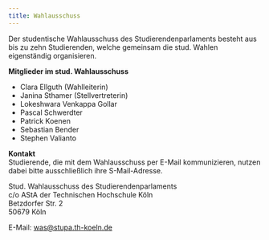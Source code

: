 ```yaml
---
title: Wahlausschuss
---
```


Der studentische Wahlausschuss des Studierendenparlaments besteht aus bis zu zehn Studierenden, welche gemeinsam die stud. Wahlen eigenständig organisieren.

**Mitglieder im stud. Wahlausschuss**

- Clara Ellguth (Wahlleiterin)
- Janina Sthamer (Stellvertreterin)
- Lokeshwara Venkappa Gollar
- Pascal Schwerdter
- Patrick Koenen
- Sebastian Bender
- Stephen Valianto

**Kontakt**  
Studierende, die mit dem Wahlausschuss per E-Mail kommunizieren, nutzen dabei bitte ausschließlich ihre S-Mail-Adresse.

Stud. Wahlausschuss des Studierendenparlaments  
c/o AStA der Technischen Hochschule Köln  
Betzdorfer Str. 2  
50679 Köln

E-Mail: was@stupa.th-koeln.de

